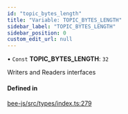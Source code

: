 ```yaml
---
id: "topic_bytes_length"
title: "Variable: TOPIC_BYTES_LENGTH"
sidebar_label: "TOPIC_BYTES_LENGTH"
sidebar_position: 0
custom_edit_url: null
---
```


• `Const` **TOPIC\_BYTES\_LENGTH**: ``32``

Writers and Readers interfaces

#### Defined in

[bee-js/src/types/index.ts:279](https://github.com/ethersphere/bee-js/blob/74056cb/src/types/index.ts#L279)
